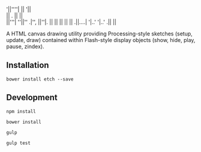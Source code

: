 '||''''|   ||          '||     
 ||   .    ||           ||     
 ||'''|  ''||''  .|'',  ||''|. 
 ||        ||    ||     ||  || 
.||....|   '|..' '|..' .||  || 
                               
                               
A HTML canvas drawing utility providing Processing-style sketches (setup, update, draw) contained within Flash-style display objects (show, hide, play, pause, zindex).

## Installation

    bower install etch --save
    
## Development

    npm install
    
    bower install
    
    gulp
    
    gulp test
